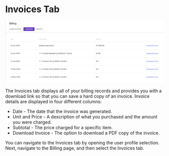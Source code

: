 # Invoices Tab

![Invoices](<../../../.gitbook/assets/image (144).png>)

The Invoices tab displays all of your billing records and provides you with a download link so that you can save a hard copy of an invoice. Invoice details are displayed in four different columns:

* Date - The date that the invoice was generated.
* Unit and Price - A description of what you purchased and the amount you were charged.
* Subtotal - The price charged for a specific item.
* Download Invoice - The option to download a PDF copy of the invoice.

You can navigate to the Invoices tab by opening the user profile selection. Next, navigate to the Billing page, and then select the Invoices tab.
